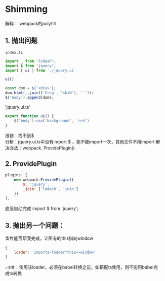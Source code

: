 # Shimming

解释： webpack的polyfill

## 1. 抛出问题

`index.ts` 

``` ts
import _ from 'lodash';
import $ from 'jquery';
import { ui } from './jquery.ui'

ui()

const dom = $('<div>');
dom.html(_.join(['Creg', 'skiN'], '-'));
$('body').append(dom);
```

'jquery.ui.ts'

``` ts
export function ui() {
    $('body').css('background', 'red')
}
```

报错：找不到$  
分析：jquery.ui.ts中没有import $ ，能不能import一次，其他文件不用import
解决办法：webpack. ProvidePlugin()

## 2. ProvidePlugin

``` js
plugins: [
    new webpack.ProvidePlugin({
        $: 'jquery',
        _join: ['lodash', 'join']
    })
],
```

底层自动完成 import $ from 'jquery'; 

## 3. 抛出另一个问题：

垫片能否帮我完成，让所有的this指向window

``` js
{
    loader: 'imports-loader?this=>window'
}
```
`⚠️注意`：使用该loader，必须在babel转换之前，如搭配ts使用，则不能用babel完成ts转换

